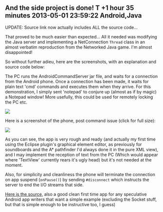 And the side project is done! T +1 hour 35 minutes
2013-05-01 23:59:22
Android,Java
---

UPDATE: Source link now actually includes ALL the source code...

That proved to be much easier than expected... All it needed was modifying the Java server and implementing a NetConnection <code>Thread</code> class in an almost verbatim reproduction from the Networked Java game. I'm almost disappointed!

So without further adieu, here are the screenshots, with an explanation and source code below:

The PC runs the AndroidCommandServer jar file, and waits for a connection from the Android phone. Once a connection has been made, it waits for plain text 'cmd' commands and executes them when they arrive. For this demonstration, I simply sent 'notepad' to conjure up (almost as if by magic) a Notepad window! More usefully, this could be used for remotely locking the PC etc.

![](/assets/import/media/2013/05/androidcommandserver-console.png?w=545)

Here is a screenshot of the phone, post command issue (click for full size):

![](/assets/import/media/2013/05/screenshot_2013-05-02-00-42-26.png?w=180)

As you can see, the app is very rough and ready (and actually my first time using the Eclipse plugin's graphical element editor, as previously for soundboards and the A* pathfinder I'd always done it in the pure XML view), and I may implement the reception of text from the PC (Which would appear where 'TextView' currently rears it's ugly head) but it's not needed at the moment.

Also, for simplicity and cleanliness the phone will terminate the connection on app suspend (<code>onPause()</code>) by sending <code>#disconnect</code> which instructs the server to end the I/O streams that side.

<a title="Source code" href="https://www.dropbox.com/s/bq8zrj8t9r0h2k0/AndroidCommandServer%20release.zip">Here is the source</a>, also a good clean first time app for any speculative Android app writers that want a simple example (excluding the Socket stuff, but that is simple enough to be instructive too, I guess)
